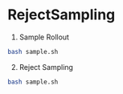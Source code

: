 # RejectSampling

1. Sample Rollout

```bash
bash sample.sh
```

2. Reject Sampling

```bash
bash sample.sh
```
